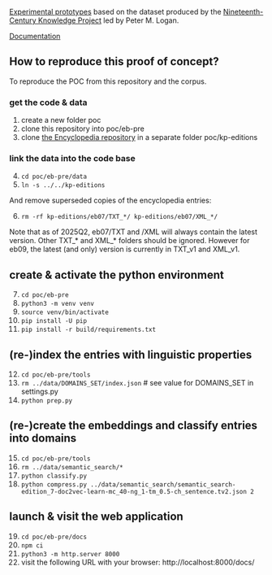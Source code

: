 [Experimental prototypes](https://kingsdigitallab.github.io/eb-pre/) based on the dataset produced by the [Nineteenth-Century Knowledge Project](https://tu-plogan.github.io/source/c_about.html) led by Peter M. Logan.

[Documentation](https://github.com/kingsdigitallab/eb-pre/wiki)

## How to reproduce this proof of concept?

To reproduce the POC from this repository and the corpus.

### get the code & data
1. create a new folder poc
2. clone this repository into poc/eb-pre
3. clone [the Encyclopedia repository](https://github.com/TU-plogan/kp-editions) in a separate folder poc/kp-editions 

### link the data into the code base

4. `cd poc/eb-pre/data`
5. `ln -s ../../kp-editions`

And remove superseded copies of the encyclopedia entries:

6. `rm -rf kp-editions/eb07/TXT_*/ kp-editions/eb07/XML_*/`

Note that as of 2025Q2, eb07/TXT and /XML will always contain the latest version. Other TXT_* and XML_* folders should be ignored. 
However for eb09, the latest (and only) version is currently in TXT_v1 and XML_v1.

## create & activate the python environment

7. `cd poc/eb-pre`
8. `python3 -m venv venv`
9. `source venv/bin/activate`
10. `pip install -U pip`
11. `pip install -r build/requirements.txt`

## (re-)index the entries with linguistic properties

12. `cd poc/eb-pre/tools`
13. `rm ../data/DOMAINS_SET/index.json` # see value for DOMAINS_SET in settings.py
14. `python prep.py`

## (re-)create the embeddings and classify entries into domains

15. `cd poc/eb-pre/tools`
16. `rm ../data/semantic_search/*`
17. `python classify.py`
18. `python compress.py ../data/semantic_search/semantic_search-edition_7-doc2vec-learn-mc_40-ng_1-tm_0.5-ch_sentence.tv2.json 2`

## launch & visit the web application

19. `cd poc/eb-pre/docs`
20. `npm ci`
21. `python3 -m http.server 8000`
22. visit the following URL with your browser: http://localhost:8000/docs/




